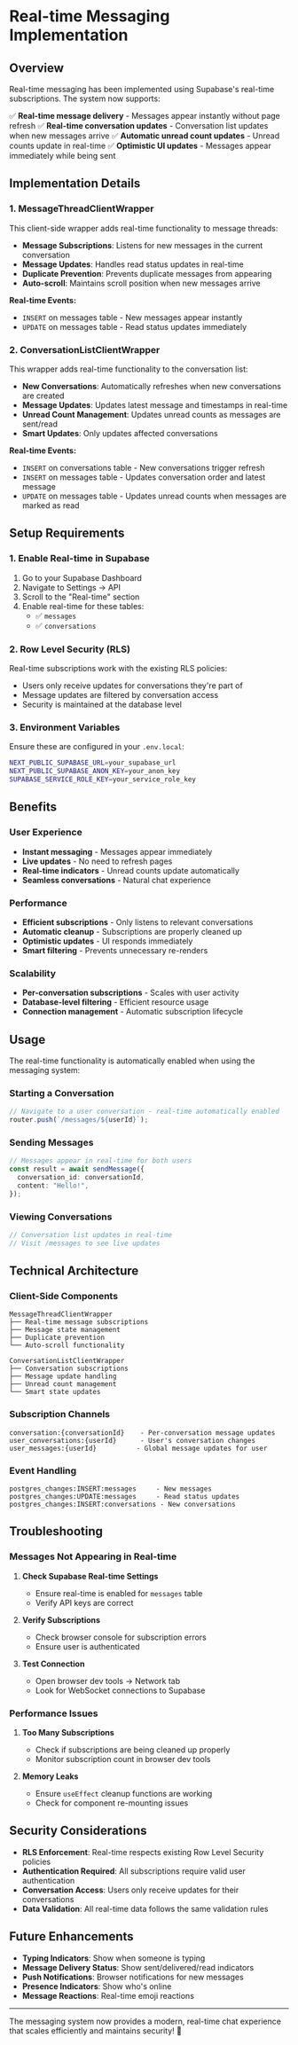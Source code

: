 # Real-time Messaging Implementation

## Overview

Real-time messaging has been implemented using Supabase's real-time subscriptions. The system now supports:

✅ **Real-time message delivery** - Messages appear instantly without page refresh
✅ **Real-time conversation updates** - Conversation list updates when new messages arrive
✅ **Automatic unread count updates** - Unread counts update in real-time
✅ **Optimistic UI updates** - Messages appear immediately while being sent

## Implementation Details

### 1. MessageThreadClientWrapper

This client-side wrapper adds real-time functionality to message threads:

- **Message Subscriptions**: Listens for new messages in the current conversation
- **Message Updates**: Handles read status updates in real-time
- **Duplicate Prevention**: Prevents duplicate messages from appearing
- **Auto-scroll**: Maintains scroll position when new messages arrive

**Real-time Events:**

- `INSERT` on messages table - New messages appear instantly
- `UPDATE` on messages table - Read status updates immediately

### 2. ConversationListClientWrapper

This wrapper adds real-time functionality to the conversation list:

- **New Conversations**: Automatically refreshes when new conversations are created
- **Message Updates**: Updates latest message and timestamps in real-time
- **Unread Count Management**: Updates unread counts as messages are sent/read
- **Smart Updates**: Only updates affected conversations

**Real-time Events:**

- `INSERT` on conversations table - New conversations trigger refresh
- `INSERT` on messages table - Updates conversation order and latest message
- `UPDATE` on messages table - Updates unread counts when messages are marked as read

## Setup Requirements

### 1. Enable Real-time in Supabase

1. Go to your Supabase Dashboard
2. Navigate to Settings → API
3. Scroll to the "Real-time" section
4. Enable real-time for these tables:
   - ✅ `messages`
   - ✅ `conversations`

### 2. Row Level Security (RLS)

Real-time subscriptions work with the existing RLS policies:

- Users only receive updates for conversations they're part of
- Message updates are filtered by conversation access
- Security is maintained at the database level

### 3. Environment Variables

Ensure these are configured in your `.env.local`:

```bash
NEXT_PUBLIC_SUPABASE_URL=your_supabase_url
NEXT_PUBLIC_SUPABASE_ANON_KEY=your_anon_key
SUPABASE_SERVICE_ROLE_KEY=your_service_role_key
```

## Benefits

### User Experience

- **Instant messaging** - Messages appear immediately
- **Live updates** - No need to refresh pages
- **Real-time indicators** - Unread counts update automatically
- **Seamless conversations** - Natural chat experience

### Performance

- **Efficient subscriptions** - Only listens to relevant conversations
- **Automatic cleanup** - Subscriptions are properly cleaned up
- **Optimistic updates** - UI responds immediately
- **Smart filtering** - Prevents unnecessary re-renders

### Scalability

- **Per-conversation subscriptions** - Scales with user activity
- **Database-level filtering** - Efficient resource usage
- **Connection management** - Automatic subscription lifecycle

## Usage

The real-time functionality is automatically enabled when using the messaging system:

### Starting a Conversation

```typescript
// Navigate to a user conversation - real-time automatically enabled
router.push(`/messages/${userId}`);
```

### Sending Messages

```typescript
// Messages appear in real-time for both users
const result = await sendMessage({
  conversation_id: conversationId,
  content: "Hello!",
});
```

### Viewing Conversations

```typescript
// Conversation list updates in real-time
// Visit /messages to see live updates
```

## Technical Architecture

### Client-Side Components

```
MessageThreadClientWrapper
├── Real-time message subscriptions
├── Message state management
├── Duplicate prevention
└── Auto-scroll functionality

ConversationListClientWrapper
├── Conversation subscriptions
├── Message update handling
├── Unread count management
└── Smart state updates
```

### Subscription Channels

```
conversation:{conversationId}    - Per-conversation message updates
user_conversations:{userId}      - User's conversation changes
user_messages:{userId}          - Global message updates for user
```

### Event Handling

```
postgres_changes:INSERT:messages     - New messages
postgres_changes:UPDATE:messages     - Read status updates
postgres_changes:INSERT:conversations - New conversations
```

## Troubleshooting

### Messages Not Appearing in Real-time

1. **Check Supabase Real-time Settings**

   - Ensure real-time is enabled for `messages` table
   - Verify API keys are correct

2. **Verify Subscriptions**

   - Check browser console for subscription errors
   - Ensure user is authenticated

3. **Test Connection**
   - Open browser dev tools → Network tab
   - Look for WebSocket connections to Supabase

### Performance Issues

1. **Too Many Subscriptions**

   - Check if subscriptions are being cleaned up properly
   - Monitor subscription count in browser dev tools

2. **Memory Leaks**
   - Ensure `useEffect` cleanup functions are working
   - Check for component re-mounting issues

## Security Considerations

- **RLS Enforcement**: Real-time respects existing Row Level Security policies
- **Authentication Required**: All subscriptions require valid user authentication
- **Conversation Access**: Users only receive updates for their conversations
- **Data Validation**: All real-time data follows the same validation rules

## Future Enhancements

- **Typing Indicators**: Show when someone is typing
- **Message Delivery Status**: Show sent/delivered/read indicators
- **Push Notifications**: Browser notifications for new messages
- **Presence Indicators**: Show who's online
- **Message Reactions**: Real-time emoji reactions

---

The messaging system now provides a modern, real-time chat experience that scales efficiently and maintains security! 🚀

